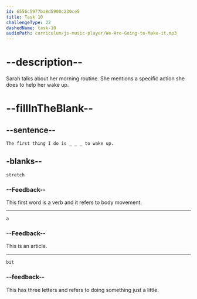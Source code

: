 ```yaml
---
id: 6556c5977ba8d5900c230ce5
title: Task 10
challengeType: 22
dashedName: task-10
audioPath: curriculum/js-music-player/We-Are-Going-to-Make-it.mp3
---
```


<!--
AUDIO REFERENCE: 
audio: Sarah: Hey, James! Thanks. Look, I don't do anything out of the ordinary, I think. I usually wake up around 7 AM. The first thing I do is stretch a bit to wake up.
Delete this after adding the audio.

-->
# --description--

Sarah talks about her morning routine. She mentions a specific action she does to help her wake up.

# --fillInTheBlank--

## --sentence--

`The first thing I do is _ _ _ to wake up.`

## -blanks--

`stretch`

### --Feedback--

This first word is a verb and it refers to body movement.

---

`a`

### --Feedback--

This is an article.

---
`bit`

### --feedback--

This has three letters and refers to doing something just a little.
